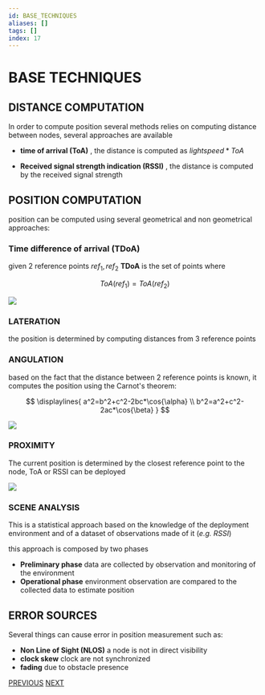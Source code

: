 ```yaml
---
id: BASE_TECHNIQUES
aliases: []
tags: []
index: 17
---
```


# BASE TECHNIQUES

## DISTANCE COMPUTATION

In order to compute position several methods relies on computing distance between nodes, several approaches are available

- **time of arrival (ToA)** , the distance is computed as $lightspeed*ToA$

- **Received signal strength indication (RSSI)** , the distance is computed by the received signal strength

## POSITION COMPUTATION

position can be computed using several geometrical and non geometrical approaches:

### Time difference of arrival (TDoA)

given 2 reference points $ref_1,ref_2$ **TDoA** is the set of points where

$$ToA(ref_1)=ToA(ref_2)$$

![](mobile_systems/Pasted%20image%2020240608180440.png)

### LATERATION

the position is determined by computing distances from 3 reference points

### ANGULATION

based on the fact that the distance between 2 reference points is known, it computes the position using the Carnot's theorem:

$$
\displaylines{
a^2=b^2+c^2-2bc*\cos{\alpha} \\
b^2=a^2+c^2-2ac*\cos{\beta}
}
$$

![](mobile_systems/Pasted%20image%2020240608180918.png)

### PROXIMITY

The current position is determined by the closest reference point to the node, ToA or RSSI can be deployed

![](mobile_systems/Pasted%20image%2020240608181056.png)

### SCENE ANALYSIS

This is a statistical approach based on the knowledge of the deployment environment and of a dataset of observations made of it (*e.g. RSSI*)

this approach is composed by two phases

- **Preliminary phase** data are collected by observation and monitoring of the environment
- **Operational phase** environment observation are  compared to the collected data to estimate position

## ERROR SOURCES

Several things can cause error in position measurement such as:

- **Non Line of Sight (NLOS)** a node is not in direct visibility
- **clock skew**  clock are not synchronized
- **fading** due to obstacle presence

[PREVIOUS](pages/manets/CLUSTERING.md) [NEXT](mobile_systems/positioning_systems/TAXONOMY.md)
